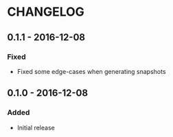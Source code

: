 # CHANGELOG

## 0.1.1 - 2016-12-08
### Fixed
- Fixed some edge-cases when generating snapshots

## 0.1.0 - 2016-12-08
### Added
- Initial release
